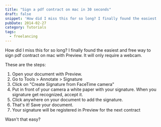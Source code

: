 ```yaml
---
title: "Sign a pdf contract on mac in 30 seconds"
draft: false
snippet: 'How did I miss this for so long? I finally found the easiest and free way to sign pdf contract on mac with Preview. It will only require a webcam.'
pubDate: 2014-02-27
category: Tutorials
tags:
  - freelancing
---
```


How did I miss this for so long? I finally found the easiest and free way to sign pdf contract on mac with Preview. It will only require a webcam.


These are the steps:

1. Open your document with Preview.
2. Go to Tools > Annotate > Signature
3. Click on "Create Signature from FaceTime camera"
4. Put in front of your camera a white paper with your signature. When you signature get recognized, accept it.
5. Click anywhere on your document to add the signature.
6. That's it! Save your document.
7. Your signature will be registered in Preview for the next contract

Wasn't that easy?